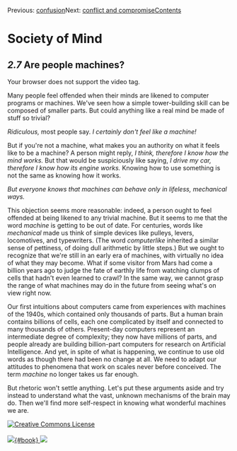 <div class="chapnav">

<span class="prev">Previous: [confusion](./som-2.6.html)</span><span
class="next">Next: [conflict and compromise](./som-3.html)</span><span
class="contents">[Contents](index.html)</span>
<div class="titlebar">

Society of Mind
===============

</div>

</div>

*2.7* Are people machines?
--------------------------

Your browser does not support the video tag.

Many people feel offended when their minds are likened to computer
programs or machines. We've seen how a simple tower-building skill can
be composed of smaller parts. But could anything like a real mind be
made of stuff so trivial?

*Ridiculous,* most people say. *I certainly don't feel like a machine!*

But if you're not a machine, what makes you an authority on what it
feels like to be a machine? A person might reply, *I think, therefore I
know how the mind works.* But that would be suspiciously like saying, *I
drive my car, therefore I know how its engine works.* Knowing how to use
something is not the same as knowing how it works.

*But everyone knows that machines can behave only in lifeless,
mechanical ways.*

This objection seems more reasonable: indeed, a person ought to feel
offended at being likened to any trivial machine. But it seems to me
that the word *machine* is getting to be out of date. For centuries,
words like *mechanical* made us think of simple devices like pulleys,
levers, locomotives, and typewriters. (The word *computerlike* inherited
a similar sense of pettiness, of doing dull arithmetic by little steps.)
But we ought to recognize that we're still in an early era of machines,
with virtually no idea of what they may become. What if some visitor
from Mars had come a billion years ago to judge the fate of earthly life
from watching clumps of cells that hadn't even learned to crawl? In the
same way, we cannot grasp the range of what machines may do in the
future from seeing what's on view right now.

Our first intuitions about computers came from experiences with machines
of the 1940s, which contained only thousands of parts. But a human brain
contains billions of cells, each one complicated by itself and connected
to many thousands of others. Present-day computers represent an
intermediate degree of complexity; they now have millions of parts, and
people already are building billion-part computers for research on
Artificial Intelligence. And yet, in spite of what is happening, we
continue to use old words as though there had been no change at all. We
need to adapt our attitudes to phenomena that work on scales never
before conceived. The term *machine* no longer takes us far enough.

But rhetoric won't settle anything. Let's put these arguments aside and
try instead to understand what the vast, unknown mechanisms of the brain
may do. Then we'll find more self-respect in knowing what wonderful
machines we are.

<div class="footer">

[![Creative Commons
License](http://i.creativecommons.org/l/by-nc-sa/3.0/80x15.png)](http://creativecommons.org/licenses/by-nc-sa/3.0/deed.en_US)\
\
[![](./images/som_book.jpeg){#book}
![](./images/a_logo_17.gif)](http://www.amazon.com/gp/product/0671657135?ie=UTF8&camp=1789&creativeASIN=0671657135&linkCode=xm2&tag=marvinminsky)

</div>
